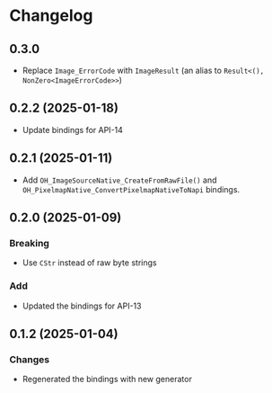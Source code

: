 # Changelog

## 0.3.0 

- Replace `Image_ErrorCode` with `ImageResult` (an alias to `Result<(), NonZero<ImageErrorCode>>`)

## 0.2.2 (2025-01-18)

- Update bindings for API-14

## 0.2.1 (2025-01-11)

- Add `OH_ImageSourceNative_CreateFromRawFile()` and `OH_PixelmapNative_ConvertPixelmapNativeToNapi` bindings.

## 0.2.0 (2025-01-09)

### Breaking 

- Use `CStr` instead of raw byte strings

### Add

- Updated the bindings for API-13

## 0.1.2 (2025-01-04)

### Changes

- Regenerated the bindings with new generator
